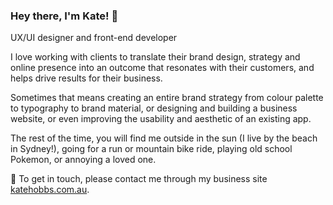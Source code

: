 ### Hey there, I'm Kate! 👋

UX/UI designer and front-end developer

I love working with clients to translate their brand design, strategy and online presence into an outcome that resonates with their customers, and helps drive results for their business.

Sometimes that means creating an entire brand strategy from colour palette to typography to brand material, or designing and building a business website, or even improving the usability and aesthetic of an existing app.

The rest of the time, you will find me outside in the sun (I live by the beach in Sydney!), going for a run or mountain bike ride, playing old school Pokemon, or annoying a loved one.

💬 To get in touch, please contact me through my business site [katehobbs.com.au](https://katehobbs.com.au).
